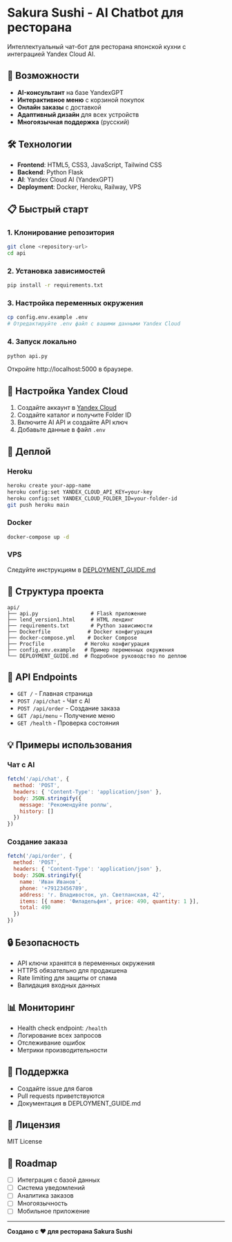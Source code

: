 # Sakura Sushi - AI Chatbot для ресторана

Интеллектуальный чат-бот для ресторана японской кухни с интеграцией Yandex Cloud AI.

## 🚀 Возможности

- **AI-консультант** на базе YandexGPT
- **Интерактивное меню** с корзиной покупок
- **Онлайн заказы** с доставкой
- **Адаптивный дизайн** для всех устройств
- **Многоязычная поддержка** (русский)

## 🛠 Технологии

- **Frontend**: HTML5, CSS3, JavaScript, Tailwind CSS
- **Backend**: Python Flask
- **AI**: Yandex Cloud AI (YandexGPT)
- **Deployment**: Docker, Heroku, Railway, VPS

## 📋 Быстрый старт

### 1. Клонирование репозитория
```bash
git clone <repository-url>
cd api
```

### 2. Установка зависимостей
```bash
pip install -r requirements.txt
```

### 3. Настройка переменных окружения
```bash
cp config.env.example .env
# Отредактируйте .env файл с вашими данными Yandex Cloud
```

### 4. Запуск локально
```bash
python api.py
```

Откройте http://localhost:5000 в браузере.

## 🔧 Настройка Yandex Cloud

1. Создайте аккаунт в [Yandex Cloud](https://cloud.yandex.ru/)
2. Создайте каталог и получите Folder ID
3. Включите AI API и создайте API ключ
4. Добавьте данные в файл `.env`

## 🚀 Деплой

### Heroku
```bash
heroku create your-app-name
heroku config:set YANDEX_CLOUD_API_KEY=your-key
heroku config:set YANDEX_CLOUD_FOLDER_ID=your-folder-id
git push heroku main
```

### Docker
```bash
docker-compose up -d
```

### VPS
Следуйте инструкциям в [DEPLOYMENT_GUIDE.md](DEPLOYMENT_GUIDE.md)

## 📁 Структура проекта

```
api/
├── api.py                 # Flask приложение
├── lend_version1.html     # HTML лендинг
├── requirements.txt       # Python зависимости
├── Dockerfile            # Docker конфигурация
├── docker-compose.yml    # Docker Compose
├── Procfile             # Heroku конфигурация
├── config.env.example   # Пример переменных окружения
└── DEPLOYMENT_GUIDE.md  # Подробное руководство по деплою
```

## 🔌 API Endpoints

- `GET /` - Главная страница
- `POST /api/chat` - Чат с AI
- `POST /api/order` - Создание заказа
- `GET /api/menu` - Получение меню
- `GET /health` - Проверка состояния

## 💡 Примеры использования

### Чат с AI
```javascript
fetch('/api/chat', {
  method: 'POST',
  headers: { 'Content-Type': 'application/json' },
  body: JSON.stringify({
    message: 'Рекомендуйте роллы',
    history: []
  })
})
```

### Создание заказа
```javascript
fetch('/api/order', {
  method: 'POST',
  headers: { 'Content-Type': 'application/json' },
  body: JSON.stringify({
    name: 'Иван Иванов',
    phone: '+79123456789',
    address: 'г. Владивосток, ул. Светланская, 42',
    items: [{ name: 'Филадельфия', price: 490, quantity: 1 }],
    total: 490
  })
})
```

## 🔒 Безопасность

- API ключи хранятся в переменных окружения
- HTTPS обязательно для продакшена
- Rate limiting для защиты от спама
- Валидация входных данных

## 📊 Мониторинг

- Health check endpoint: `/health`
- Логирование всех запросов
- Отслеживание ошибок
- Метрики производительности

## 🤝 Поддержка

- Создайте issue для багов
- Pull requests приветствуются
- Документация в DEPLOYMENT_GUIDE.md

## 📄 Лицензия

MIT License

## 🎯 Roadmap

- [ ] Интеграция с базой данных
- [ ] Система уведомлений
- [ ] Аналитика заказов
- [ ] Многоязычность
- [ ] Мобильное приложение

---

**Создано с ❤️ для ресторана Sakura Sushi**
